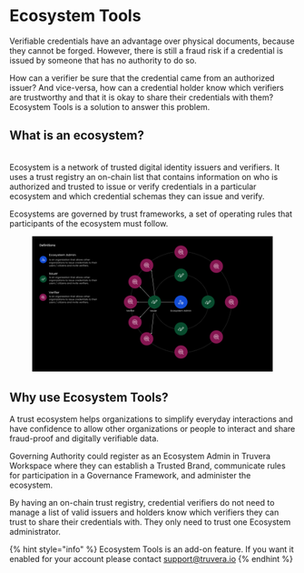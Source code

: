 # Ecosystem Tools

Verifiable credentials have an advantage over physical documents, because they cannot be forged. However, there is still a fraud risk if a credential is issued by someone that has no authority to do so.

How can a verifier be sure that the credential came from an authorized issuer? And vice-versa, how can a credential holder know which verifiers are trustworthy and that it is okay to share their credentials with them? Ecosystem Tools is a solution to answer this problem.

## What is an ecosystem?

\
Ecosystem is a network of trusted digital identity issuers and verifiers. It uses a trust registry an on-chain list that contains information on who is authorized and trusted to issue or verify credentials in a particular ecosystem and which credential schemas they can issue and verify.&#x20;

Ecosystems are governed by trust frameworks, a set of operating rules that participants of the ecosystem must follow.

<figure><img src="../../.gitbook/assets/Sales Demo v2 (1).png" alt=""><figcaption></figcaption></figure>

## Why use Ecosystem Tools?

A trust ecosystem helps organizations to simplify everyday interactions and have confidence to allow other organizations or people to interact and share fraud-proof and digitally verifiable data.

Governing Authority could register as an Ecosystem Admin in Truvera Workspace where they can establish a Trusted Brand, communicate rules for participation in a Governance Framework, and administer the ecosystem.

By having an on-chain trust registry, credential verifiers do not need to manage a list of valid issuers and holders know which verifiers they can trust to share their credentials with. They only need to trust one Ecosystem administrator.

{% hint style="info" %}
Ecosystem Tools is an add-on feature. If you want it enabled for your account please contact support@truvera.io
{% endhint %}


